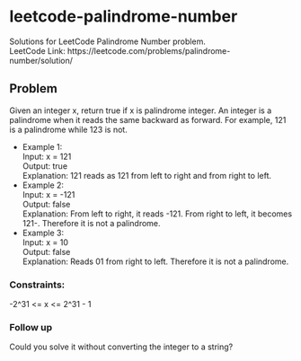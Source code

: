 # leetcode-palindrome-number

<p>Solutions for LeetCode Palindrome Number problem. <br>
LeetCode Link: https://leetcode.com/problems/palindrome-number/solution/ </p>
<h2>Problem</h2>
<p>Given an integer x, return true if x is palindrome integer.
An integer is a palindrome when it reads the same backward as forward.
For example, 121 is a palindrome while 123 is not.</p>
<ul>
<li>Example 1:<br>
Input: x = 121<br>
Output: true<br>
Explanation: 121 reads as 121 from left to right and from right to left.</li>
<li>Example 2:<br>
Input: x = -121<br>
Output: false<br>
Explanation: From left to right, it reads -121. From right to left, it becomes 121-. Therefore it is not a palindrome.</li>
<li>Example 3:<br>
Input: x = 10<br>
Output: false<br>
Explanation: Reads 01 from right to left. Therefore it is not a palindrome.</li>
</ul>
<h3>Constraints:</h3>
-2^31 <= x <= 2^31 - 1<br>
<h3>Follow up</h3>
<p>Could you solve it without converting the integer to a string?</p>
